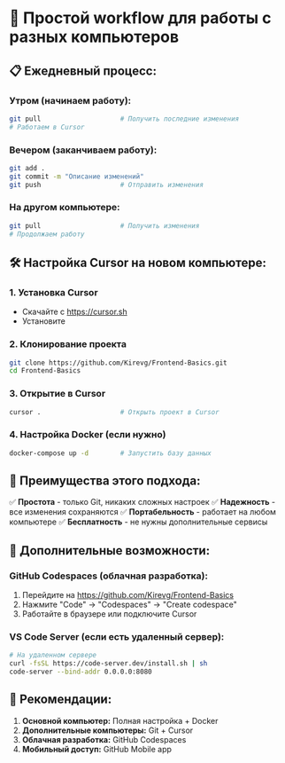 # 🔄 Простой workflow для работы с разных компьютеров

## 📋 Ежедневный процесс:

### Утром (начинаем работу):
```bash
git pull                    # Получить последние изменения
# Работаем в Cursor
```

### Вечером (заканчиваем работу):
```bash
git add .
git commit -m "Описание изменений"
git push                    # Отправить изменения
```

### На другом компьютере:
```bash
git pull                    # Получить изменения
# Продолжаем работу
```

## 🛠️ Настройка Cursor на новом компьютере:

### 1. Установка Cursor
- Скачайте с https://cursor.sh
- Установите

### 2. Клонирование проекта
```bash
git clone https://github.com/Kirevg/Frontend-Basics.git
cd Frontend-Basics
```

### 3. Открытие в Cursor
```bash
cursor .                    # Открыть проект в Cursor
```

### 4. Настройка Docker (если нужно)
```bash
docker-compose up -d        # Запустить базу данных
```

## 🎯 Преимущества этого подхода:

✅ **Простота** - только Git, никаких сложных настроек
✅ **Надежность** - все изменения сохраняются
✅ **Портабельность** - работает на любом компьютере
✅ **Бесплатность** - не нужны дополнительные сервисы

## 📱 Дополнительные возможности:

### GitHub Codespaces (облачная разработка):
1. Перейдите на https://github.com/Kirevg/Frontend-Basics
2. Нажмите "Code" → "Codespaces" → "Create codespace"
3. Работайте в браузере или подключите Cursor

### VS Code Server (если есть удаленный сервер):
```bash
# На удаленном сервере
curl -fsSL https://code-server.dev/install.sh | sh
code-server --bind-addr 0.0.0.0:8080
```

## 🚀 Рекомендации:

1. **Основной компьютер:** Полная настройка + Docker
2. **Дополнительные компьютеры:** Git + Cursor
3. **Облачная разработка:** GitHub Codespaces
4. **Мобильный доступ:** GitHub Mobile app

